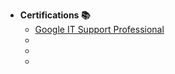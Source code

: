 - <b>Certifications 📚</b>
  - [Google IT Support Professional](https://github.com/J-Royy/Certifications/blob/main/GoogleITSupportProfessional.pdf)
  - 
  - 
  - 
